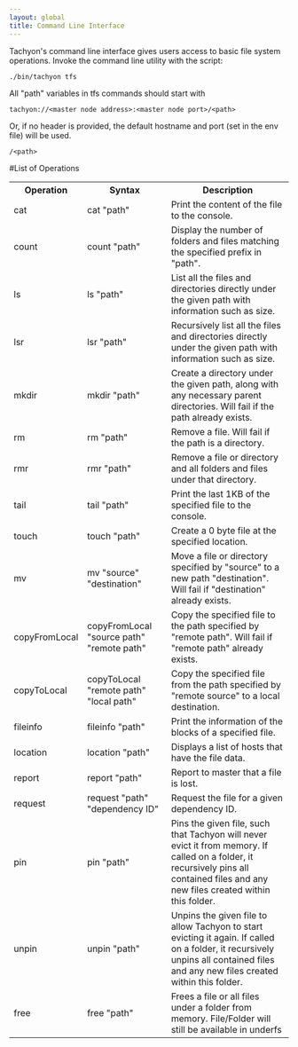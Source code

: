 ```yaml
---
layout: global
title: Command Line Interface
---
```


Tachyon's command line interface gives users access to basic file system operations. Invoke the
command line utility with the script:

    ./bin/tachyon tfs

All "path" variables in tfs commands should start with

    tachyon://<master node address>:<master node port>/<path>

Or, if no header is provided, the default hostname and port (set in the env file) will be used.

    /<path>

#List of Operations

<table class="table">
  <tr><th>Operation</th><th>Syntax</th><th>Description</th></tr>
  <tr>
    <td>cat</td>
    <td>cat "path"</td>
    <td>Print the content of the file to the console. </td>
  </tr>
  <tr>
    <td>count</td>
    <td>count "path"</td>
    <td>Display the number of folders and files matching the specified prefix in "path".</td>
  </tr>
  <tr>
    <td>ls</td>
    <td>ls "path"</td>
    <td>List all the files and directories directly under the given path with information such as size.</td>
  </tr>
  <tr>
    <td>lsr</td>
    <td>lsr "path"</td>
    <td>Recursively list all the files and directories directly under the given path with information such as size.</td>
  </tr>
  <tr>
    <td>mkdir</td>
    <td>mkdir "path"</td>
    <td>Create a directory under the given path, along with any necessary parent directories. Will fail if the path already exists.</td>
  </tr>
  <tr>
    <td>rm</td>
    <td>rm "path"</td>
    <td>Remove a file. Will fail if the path is a directory.</td>
  </tr>
  <tr>
    <td>rmr</td>
    <td>rmr "path"</td>
    <td>Remove a file or directory and all folders and files under that directory.</td>
  </tr>
  <tr>
    <td>tail</td>
    <td>tail "path"</td>
    <td>Print the last 1KB of the specified file to the console. </td>
  </tr>
  <tr>
    <td>touch</td>
    <td>touch "path"</td>
    <td>Create a 0 byte file at the specified location.</td>
  </tr>
  <tr>
    <td>mv</td>
    <td>mv "source" "destination"</td>
    <td>Move a file or directory specified by "source" to a new path "destination". Will fail if "destination" already exists.</td>
  </tr>
  <tr>
    <td>copyFromLocal</td>
    <td>copyFromLocal "source path" "remote path"</td>
    <td>Copy the specified file to the path specified by "remote path". Will fail if "remote path" already exists.</td>
  </tr>
  <tr>
    <td>copyToLocal</td>
    <td>copyToLocal "remote path" "local path"</td>
    <td>Copy the specified file from the path specified by "remote source" to a local destination.</td>
  </tr>
  <tr>
    <td>fileinfo</td>
    <td>fileinfo "path"</td>
    <td>Print the information of the blocks of a specified file.</td>
  </tr>
  <tr>
    <td>location</td>
    <td>location "path"</td>
    <td>Displays a list of hosts that have the file data.</td>
  </tr>
  <tr>
    <td>report</td>
    <td>report "path"</td>
    <td>Report to master that a file is lost.</td>
  </tr>
  <tr>
    <td>request</td>
    <td>request "path" "dependency ID"</td>
    <td>Request the file for a given dependency ID.</td>
  </tr>
  <tr>
    <td>pin</td>
    <td>pin "path"</td>
    <td>Pins the given file, such that Tachyon will never evict it from memory. If called on a folder, it recursively pins all contained files and any new files created within this folder.</td>
  </tr>
  <tr>
    <td>unpin</td>
    <td>unpin "path"</td>
    <td>Unpins the given file to allow Tachyon to start evicting it again. If called on a folder, it recursively unpins all contained files and any new files created within this folder.</td>
  </tr>
  <tr>
    <td>free</td>
    <td>free "path"</td>
    <td>Frees a file or all files under a folder from memory. File/Folder will still be available in underfs</td>
  </tr>
</table>
